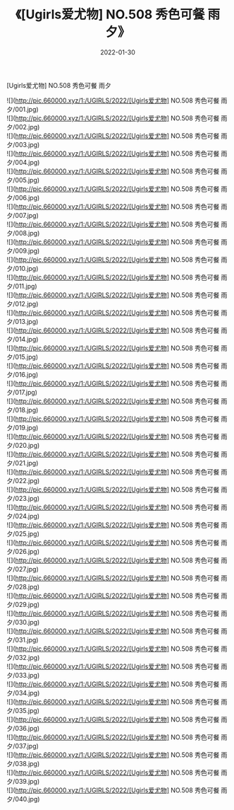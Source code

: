 ﻿---
layout: post
title:  《[Ugirls爱尤物] NO.508 秀色可餐 雨夕》
date:   2022-01-30
img: http://pic.660000.xyz/1:/UGIRLS/2022/[Ugirls爱尤物] NO.508 秀色可餐 雨夕/000.jpg
categories: [美女, 清纯, 唯美]
---

[Ugirls爱尤物] NO.508 秀色可餐 雨夕

 ![](http://pic.660000.xyz/1:/UGIRLS/2022/[Ugirls爱尤物] NO.508 秀色可餐 雨夕/001.jpg) <br>![](http://pic.660000.xyz/1:/UGIRLS/2022/[Ugirls爱尤物] NO.508 秀色可餐 雨夕/002.jpg) <br>![](http://pic.660000.xyz/1:/UGIRLS/2022/[Ugirls爱尤物] NO.508 秀色可餐 雨夕/003.jpg) <br>![](http://pic.660000.xyz/1:/UGIRLS/2022/[Ugirls爱尤物] NO.508 秀色可餐 雨夕/004.jpg) <br>![](http://pic.660000.xyz/1:/UGIRLS/2022/[Ugirls爱尤物] NO.508 秀色可餐 雨夕/005.jpg) <br>![](http://pic.660000.xyz/1:/UGIRLS/2022/[Ugirls爱尤物] NO.508 秀色可餐 雨夕/006.jpg) <br>![](http://pic.660000.xyz/1:/UGIRLS/2022/[Ugirls爱尤物] NO.508 秀色可餐 雨夕/007.jpg) <br>![](http://pic.660000.xyz/1:/UGIRLS/2022/[Ugirls爱尤物] NO.508 秀色可餐 雨夕/008.jpg) <br>![](http://pic.660000.xyz/1:/UGIRLS/2022/[Ugirls爱尤物] NO.508 秀色可餐 雨夕/009.jpg) <br>![](http://pic.660000.xyz/1:/UGIRLS/2022/[Ugirls爱尤物] NO.508 秀色可餐 雨夕/010.jpg) <br>![](http://pic.660000.xyz/1:/UGIRLS/2022/[Ugirls爱尤物] NO.508 秀色可餐 雨夕/011.jpg) <br>![](http://pic.660000.xyz/1:/UGIRLS/2022/[Ugirls爱尤物] NO.508 秀色可餐 雨夕/012.jpg) <br>![](http://pic.660000.xyz/1:/UGIRLS/2022/[Ugirls爱尤物] NO.508 秀色可餐 雨夕/013.jpg) <br>![](http://pic.660000.xyz/1:/UGIRLS/2022/[Ugirls爱尤物] NO.508 秀色可餐 雨夕/014.jpg) <br>![](http://pic.660000.xyz/1:/UGIRLS/2022/[Ugirls爱尤物] NO.508 秀色可餐 雨夕/015.jpg) <br>![](http://pic.660000.xyz/1:/UGIRLS/2022/[Ugirls爱尤物] NO.508 秀色可餐 雨夕/016.jpg) <br>![](http://pic.660000.xyz/1:/UGIRLS/2022/[Ugirls爱尤物] NO.508 秀色可餐 雨夕/017.jpg) <br>![](http://pic.660000.xyz/1:/UGIRLS/2022/[Ugirls爱尤物] NO.508 秀色可餐 雨夕/018.jpg) <br>![](http://pic.660000.xyz/1:/UGIRLS/2022/[Ugirls爱尤物] NO.508 秀色可餐 雨夕/019.jpg) <br>![](http://pic.660000.xyz/1:/UGIRLS/2022/[Ugirls爱尤物] NO.508 秀色可餐 雨夕/020.jpg) <br>![](http://pic.660000.xyz/1:/UGIRLS/2022/[Ugirls爱尤物] NO.508 秀色可餐 雨夕/021.jpg) <br>![](http://pic.660000.xyz/1:/UGIRLS/2022/[Ugirls爱尤物] NO.508 秀色可餐 雨夕/022.jpg) <br>![](http://pic.660000.xyz/1:/UGIRLS/2022/[Ugirls爱尤物] NO.508 秀色可餐 雨夕/023.jpg) <br>![](http://pic.660000.xyz/1:/UGIRLS/2022/[Ugirls爱尤物] NO.508 秀色可餐 雨夕/024.jpg) <br>![](http://pic.660000.xyz/1:/UGIRLS/2022/[Ugirls爱尤物] NO.508 秀色可餐 雨夕/025.jpg) <br>![](http://pic.660000.xyz/1:/UGIRLS/2022/[Ugirls爱尤物] NO.508 秀色可餐 雨夕/026.jpg) <br>![](http://pic.660000.xyz/1:/UGIRLS/2022/[Ugirls爱尤物] NO.508 秀色可餐 雨夕/027.jpg) <br>![](http://pic.660000.xyz/1:/UGIRLS/2022/[Ugirls爱尤物] NO.508 秀色可餐 雨夕/028.jpg) <br>![](http://pic.660000.xyz/1:/UGIRLS/2022/[Ugirls爱尤物] NO.508 秀色可餐 雨夕/029.jpg) <br>![](http://pic.660000.xyz/1:/UGIRLS/2022/[Ugirls爱尤物] NO.508 秀色可餐 雨夕/030.jpg) <br>![](http://pic.660000.xyz/1:/UGIRLS/2022/[Ugirls爱尤物] NO.508 秀色可餐 雨夕/031.jpg) <br>![](http://pic.660000.xyz/1:/UGIRLS/2022/[Ugirls爱尤物] NO.508 秀色可餐 雨夕/032.jpg) <br>![](http://pic.660000.xyz/1:/UGIRLS/2022/[Ugirls爱尤物] NO.508 秀色可餐 雨夕/033.jpg) <br>![](http://pic.660000.xyz/1:/UGIRLS/2022/[Ugirls爱尤物] NO.508 秀色可餐 雨夕/034.jpg) <br>![](http://pic.660000.xyz/1:/UGIRLS/2022/[Ugirls爱尤物] NO.508 秀色可餐 雨夕/035.jpg) <br>![](http://pic.660000.xyz/1:/UGIRLS/2022/[Ugirls爱尤物] NO.508 秀色可餐 雨夕/036.jpg) <br>![](http://pic.660000.xyz/1:/UGIRLS/2022/[Ugirls爱尤物] NO.508 秀色可餐 雨夕/037.jpg) <br>![](http://pic.660000.xyz/1:/UGIRLS/2022/[Ugirls爱尤物] NO.508 秀色可餐 雨夕/038.jpg) <br>![](http://pic.660000.xyz/1:/UGIRLS/2022/[Ugirls爱尤物] NO.508 秀色可餐 雨夕/039.jpg) <br>![](http://pic.660000.xyz/1:/UGIRLS/2022/[Ugirls爱尤物] NO.508 秀色可餐 雨夕/040.jpg) <br>
